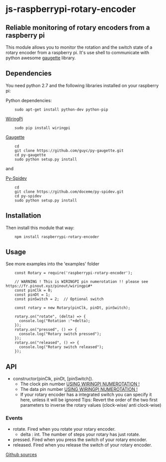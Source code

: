 # js-raspberrypi-rotary-encoder

## Reliable monitoring of rotary encoders from a raspberry pi

This module allows you to monitor the rotation and the switch state of a rotary encoder from a raspberry pi.
It's use shell to communicate with python awesome [gaugette](https://github.com/guyc/py-gaugette) library.

## Dependencies

You need python 2.7 and the following libraries installed on your raspberry pi:

Python dependencies:
```
    sudo apt-get install python-dev python-pip
```

[WiringPi](http://wiringpi.com/download-and-install/)
```
    sudo pip install wiringpi
```

[Gaugette](https://github.com/guyc/py-gaugette)
```
    cd
    git clone https://github.com/guyc/py-gaugette.git
    cd py-gaugette
    sudo python setup.py install
```

and

[Py-Spidev](https://github.com/doceme/py-spidev)
```
    cd
    git clone https://github.com/doceme/py-spidev.git
    cd py-spidev
    sudo python setup.py install
```

## Installation

Then install this module that way:
```
    npm install raspberrypi-rotary-encoder
```

## Usage

See more examples into the 'examples' folder

```
    const Rotary = require('raspberrypi-rotary-encoder');

    // WARNING ! This is WIRINGPI pin numerotation !! please see https://fr.pinout.xyz/pinout/wiringpi#*
    const pinClk = 0;
    const pinDt = 1;
    const pinSwitch = 2;  // Optional switch

    const rotary = new Rotary(pinClk, pinDt, pinSwitch);

    rotary.on("rotate", (delta) => {
      console.log("Rotation :"+delta);
    });
    rotary.on("pressed", () => {
      console.log("Rotary switch pressed");
    });
    rotary.on("released", () => {
      console.log("Rotary switch released");
    });
```

## API


  - constructor(pinClk, pinDt, [pinSwitch]).
    - The clock pin number [USING WIRINGPI NUMEROTATION !](https://fr.pinout.xyz/pinout/wiringpi#)
    - The data pin number [USING WIRINGPI NUMEROTATION !](https://fr.pinout.xyz/pinout/wiringpi#)
    - If your rotary encoder has a integrated switch you can specify it here, unless it will be ignored
  Tips: Revert the order of the two first parameters to inverse the rotary values (clock-wise/ anti clock-wise)

### Events

  - rotate. Fired when you rotate your rotary encoder.
    - delta : int. The number of steps your rotary has just rotate.
  - pressed. Fired when you press the switch of your rotary encoder.
  - released. Fired when you release the switch of your rotary encoder.

[Github sources](https://github.com/kevincastejon/js-raspberrypi-rotary-encoder)
